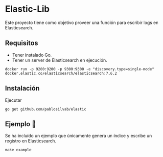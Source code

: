# Elastic-Lib
Este proyecto tiene como objetivo proveer una función para escribir logs en Elasticsearch.

## Requisitos

* Tener instalado Go.
* Tener un server de Elasticsearch en ejecución.

```
docker run -p 9200:9200 -p 9300:9300 -e "discovery.type=single-node" docker.elastic.co/elasticsearch/elasticsearch:7.6.2
```

## Instalación

Ejecutar 
```
go get github.com/pablosilvab/elastic
```

## Ejemplo 🚀

Se ha incluído un ejemplo que únicamente genera un índice y escribe un registro en Elasticsearch. 

```
make example
```
